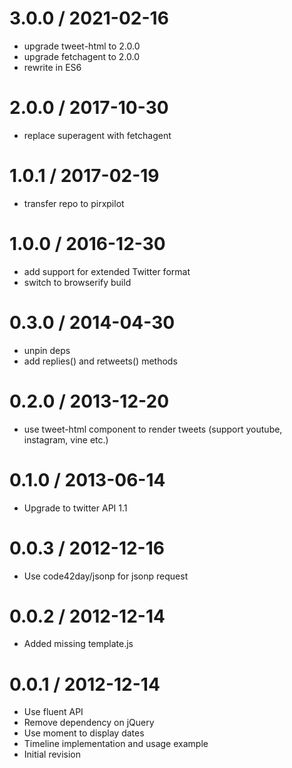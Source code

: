
3.0.0 / 2021-02-16
==================

 * upgrade tweet-html to 2.0.0
 * upgrade fetchagent to 2.0.0
 * rewrite in ES6

2.0.0 / 2017-10-30
==================

 * replace superagent with fetchagent

1.0.1 / 2017-02-19
==================

 * transfer repo to pirxpilot

1.0.0 / 2016-12-30
==================

 * add support for extended Twitter format
 * switch to browserify build

0.3.0 / 2014-04-30
==================

 * unpin deps
 * add replies() and retweets() methods

0.2.0 / 2013-12-20
==================

 * use tweet-html component to render tweets (support youtube, instagram, vine etc.)

0.1.0 / 2013-06-14 
==================

 * Upgrade to twitter API 1.1

0.0.3 / 2012-12-16
==================

  * Use code42day/jsonp for jsonp request

0.0.2 / 2012-12-14 
==================

  * Added missing template.js

0.0.1 / 2012-12-14 
==================

  * Use fluent API
  * Remove dependency on jQuery
  * Use moment to display dates
  * Timeline implementation and usage example
  * Initial revision
